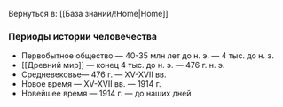 Вернуться в: [[База знаний/!Home|Home]]

### Периоды истории человечества
- Первобытное общество — 40-35 млн лет до н. э. — 4 тыс. до н. э.
- [[Древний мир]] — конец 4 тыс. до н. э. — 476 г. н. э.
- Средневековье— 476 г. — XV-XVII вв.
- Новое время — XV-XVII вв. — 1914 г.
- Новейшее время — 1914 г. — до наших дней

